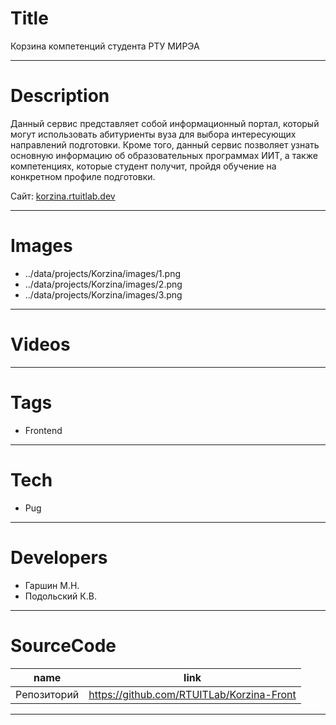 # Title

Корзина компетенций студента РТУ МИРЭА

---

# Description

Данный сервис представляет собой информационный портал, который могут использовать абитуриенты вуза для выбора интересующих направлений подготовки. Кроме того, данный сервис позволяет узнать основную информацию об образовательных программах ИИТ, а также компетенциях, которые студент получит, пройдя обучение на конкретном профиле подготовки.

Сайт: <a target="_blank" href="https://korzina.rtuitlab.dev">korzina.rtuitlab.dev</a>

---

# Images

- ../data/projects/Korzina/images/1.png
- ../data/projects/Korzina/images/2.png
- ../data/projects/Korzina/images/3.png

---

# Videos

---

# Tags

- Frontend

---

# Tech

- Pug

---

# Developers

- Гаршин М.Н.
- Подольский К.В.

---

# SourceCode

| name                         | link                                      |
| ---------------------------- | ----------------------------------------- |
| Репозиторий                  | https://github.com/RTUITLab/Korzina-Front |

---
